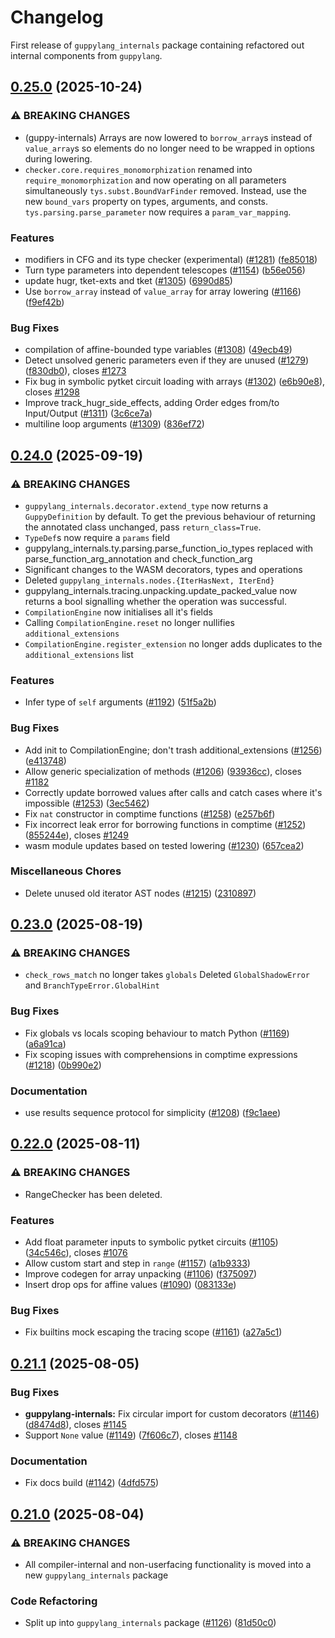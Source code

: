# Changelog

First release of `guppylang_internals` package containing refactored out internal components
from `guppylang`.

## [0.25.0](https://github.com/CQCL/guppylang/compare/guppylang-internals-v0.24.0...guppylang-internals-v0.25.0) (2025-10-24)


### ⚠ BREAKING CHANGES

* (guppy-internals) Arrays are now lowered to `borrow_array`s instead of `value_array`s so elements do no longer need to be wrapped in options during lowering.
* `checker.core.requires_monomorphization` renamed into `require_monomorphization` and now operating on all parameters simultaneously `tys.subst.BoundVarFinder` removed. Instead, use the new `bound_vars` property on types, arguments, and consts. `tys.parsing.parse_parameter` now requires a `param_var_mapping`.

### Features

* modifiers in CFG and its type checker (experimental) ([#1281](https://github.com/CQCL/guppylang/issues/1281)) ([fe85018](https://github.com/CQCL/guppylang/commit/fe8501854507c3c43cec2f26bba75198766a4a17))
* Turn type parameters into dependent telescopes ([#1154](https://github.com/CQCL/guppylang/issues/1154)) ([b56e056](https://github.com/CQCL/guppylang/commit/b56e056a6b4795c778ed8124a09a194fb1d97dda))
* update hugr, tket-exts and tket ([#1305](https://github.com/CQCL/guppylang/issues/1305)) ([6990d85](https://github.com/CQCL/guppylang/commit/6990d850170e6901f60ef1d1e718c99349105b56))
* Use `borrow_array` instead of `value_array` for array lowering ([#1166](https://github.com/CQCL/guppylang/issues/1166)) ([f9ef42b](https://github.com/CQCL/guppylang/commit/f9ef42b2baf61c3e1c2cfcf7bd1f3bcac33a1a25))


### Bug Fixes

* compilation of affine-bounded type variables ([#1308](https://github.com/CQCL/guppylang/issues/1308)) ([49ecb49](https://github.com/CQCL/guppylang/commit/49ecb497bf450d0853baec1de9c516a3804a80eb))
* Detect unsolved generic parameters even if they are unused ([#1279](https://github.com/CQCL/guppylang/issues/1279)) ([f830db0](https://github.com/CQCL/guppylang/commit/f830db00c416cfc1e9fe7ec70c612b6b558aa740)), closes [#1273](https://github.com/CQCL/guppylang/issues/1273)
* Fix bug in symbolic pytket circuit loading with arrays ([#1302](https://github.com/CQCL/guppylang/issues/1302)) ([e6b90e8](https://github.com/CQCL/guppylang/commit/e6b90e8e4d275d36514a75e87eb097383495a291)), closes [#1298](https://github.com/CQCL/guppylang/issues/1298)
* Improve track_hugr_side_effects, adding Order edges from/to Input/Output ([#1311](https://github.com/CQCL/guppylang/issues/1311)) ([3c6ce7a](https://github.com/CQCL/guppylang/commit/3c6ce7aaf7a1c93c6412501976fc97afd61a062d))
* multiline loop arguments  ([#1309](https://github.com/CQCL/guppylang/issues/1309)) ([836ef72](https://github.com/CQCL/guppylang/commit/836ef722d8f8bdb02c56e5f06934246a718e68d3))

## [0.24.0](https://github.com/CQCL/guppylang/compare/guppylang-internals-v0.23.0...guppylang-internals-v0.24.0) (2025-09-19)


### ⚠ BREAKING CHANGES

* `guppylang_internals.decorator.extend_type` now returns a `GuppyDefinition` by default. To get the previous behaviour of returning the annotated class unchanged, pass `return_class=True`.
* `TypeDef`s now require a `params` field
* guppylang_internals.ty.parsing.parse_function_io_types replaced with parse_function_arg_annotation and check_function_arg
* Significant changes to the WASM decorators, types and operations
* Deleted `guppylang_internals.nodes.{IterHasNext, IterEnd}`
* guppylang_internals.tracing.unpacking.update_packed_value now returns a bool signalling whether the operation was successful.
* `CompilationEngine` now initialises all it's fields
* Calling `CompilationEngine.reset` no longer nullifies `additional_extensions`
* `CompilationEngine.register_extension` no longer adds duplicates to the `additional_extensions` list

### Features

* Infer type of `self` arguments ([#1192](https://github.com/CQCL/guppylang/issues/1192)) ([51f5a2b](https://github.com/CQCL/guppylang/commit/51f5a2b3a9b06bc4ab054f32a4d07f7395df8ff4))


### Bug Fixes

* Add init to CompilationEngine; don't trash additional_extensions ([#1256](https://github.com/CQCL/guppylang/issues/1256)) ([e413748](https://github.com/CQCL/guppylang/commit/e413748532db3895cab4925a222177a4fa3fd61b))
* Allow generic specialization of methods ([#1206](https://github.com/CQCL/guppylang/issues/1206)) ([93936cc](https://github.com/CQCL/guppylang/commit/93936cc275c56dd856d11fabc7aac20176304147)), closes [#1182](https://github.com/CQCL/guppylang/issues/1182)
* Correctly update borrowed values after calls and catch cases where it's impossible ([#1253](https://github.com/CQCL/guppylang/issues/1253)) ([3ec5462](https://github.com/CQCL/guppylang/commit/3ec54627729b49689da006a743e9e2c359cd3728))
* Fix `nat` constructor in comptime functions ([#1258](https://github.com/CQCL/guppylang/issues/1258)) ([e257b6f](https://github.com/CQCL/guppylang/commit/e257b6fc2fe3793d6d8f63feca83bf5ed6643673))
* Fix incorrect leak error for borrowing functions in comptime ([#1252](https://github.com/CQCL/guppylang/issues/1252)) ([855244e](https://github.com/CQCL/guppylang/commit/855244e2d5e3aeb04c2028f9f2310dba0e74210a)), closes [#1249](https://github.com/CQCL/guppylang/issues/1249)
* wasm module updates based on tested lowering ([#1230](https://github.com/CQCL/guppylang/issues/1230)) ([657cea2](https://github.com/CQCL/guppylang/commit/657cea27af00a9c02e8d1a3190db535bbd1e7981))


### Miscellaneous Chores

* Delete unused old iterator AST nodes ([#1215](https://github.com/CQCL/guppylang/issues/1215)) ([2310897](https://github.com/CQCL/guppylang/commit/231089750e33cf70754e5218feed64053c558c17))

## [0.23.0](https://github.com/CQCL/guppylang/compare/guppylang-internals-v0.22.0...guppylang-internals-v0.23.0) (2025-08-19)


### ⚠ BREAKING CHANGES

* `check_rows_match` no longer takes `globals` Deleted `GlobalShadowError` and `BranchTypeError.GlobalHint`

### Bug Fixes

* Fix globals vs locals scoping behaviour to match Python ([#1169](https://github.com/CQCL/guppylang/issues/1169)) ([a6a91ca](https://github.com/CQCL/guppylang/commit/a6a91ca32ad7c67bf1d733eb26c016a2662256ef))
* Fix scoping issues with comprehensions in comptime expressions ([#1218](https://github.com/CQCL/guppylang/issues/1218)) ([0b990e2](https://github.com/CQCL/guppylang/commit/0b990e2b006c31352675004aec63a857f03a0793))


### Documentation

* use results sequence protocol for simplicity ([#1208](https://github.com/CQCL/guppylang/issues/1208)) ([f9c1aee](https://github.com/CQCL/guppylang/commit/f9c1aee38776c678660ede5495989ac4d75baaeb))

## [0.22.0](https://github.com/CQCL/guppylang/compare/guppylang-internals-v0.21.2...guppylang-internals-v0.22.0) (2025-08-11)


### ⚠ BREAKING CHANGES

* RangeChecker has been deleted.

### Features

* Add float parameter inputs to symbolic pytket circuits ([#1105](https://github.com/CQCL/guppylang/issues/1105)) ([34c546c](https://github.com/CQCL/guppylang/commit/34c546c3b5787beb839687fdbf4db8bc94f36c4a)), closes [#1076](https://github.com/CQCL/guppylang/issues/1076)
* Allow custom start and step in `range` ([#1157](https://github.com/CQCL/guppylang/issues/1157)) ([a1b9333](https://github.com/CQCL/guppylang/commit/a1b9333712c74270d5efaaa72f83d6b09047c068))
* Improve codegen for array unpacking ([#1106](https://github.com/CQCL/guppylang/issues/1106)) ([f375097](https://github.com/CQCL/guppylang/commit/f3750973a719b03d27668a3ae39f58c8424deffc))
* Insert drop ops for affine values ([#1090](https://github.com/CQCL/guppylang/issues/1090)) ([083133e](https://github.com/CQCL/guppylang/commit/083133e809873fce265bb78547fc3e519cb66ea1))


### Bug Fixes

* Fix builtins mock escaping the tracing scope ([#1161](https://github.com/CQCL/guppylang/issues/1161)) ([a27a5c1](https://github.com/CQCL/guppylang/commit/a27a5c19560d76e46678f846476ea86e873ac8ac))

## [0.21.1](https://github.com/CQCL/guppylang/compare/guppylang-internals-v0.21.0...guppylang-internals-v0.21.1) (2025-08-05)


### Bug Fixes

* **guppylang-internals:** Fix circular import for custom decorators ([#1146](https://github.com/CQCL/guppylang/issues/1146)) ([d8474d8](https://github.com/CQCL/guppylang/commit/d8474d8af3d394275268cd3d0754ff06ecb9bcc2)), closes [#1145](https://github.com/CQCL/guppylang/issues/1145)
* Support `None` value ([#1149](https://github.com/CQCL/guppylang/issues/1149)) ([7f606c7](https://github.com/CQCL/guppylang/commit/7f606c778d98312a0d1c4a9c7a27448c24d80585)), closes [#1148](https://github.com/CQCL/guppylang/issues/1148)


### Documentation

* Fix docs build ([#1142](https://github.com/CQCL/guppylang/issues/1142)) ([4dfd575](https://github.com/CQCL/guppylang/commit/4dfd575bcdfdf1e2db4e61f2f406fff27e0c08f7))

## [0.21.0](https://github.com/CQCL/guppylang/compare/guppylang-internals-v0.20.0...guppylang-internals-v0.21.0) (2025-08-04)


### ⚠ BREAKING CHANGES

* All compiler-internal and non-userfacing functionality is moved into a new `guppylang_internals` package

### Code Refactoring

* Split up into `guppylang_internals` package ([#1126](https://github.com/CQCL/guppylang/issues/1126)) ([81d50c0](https://github.com/CQCL/guppylang/commit/81d50c0a24f55eca48d62e4b0275ef2126c5e626))
